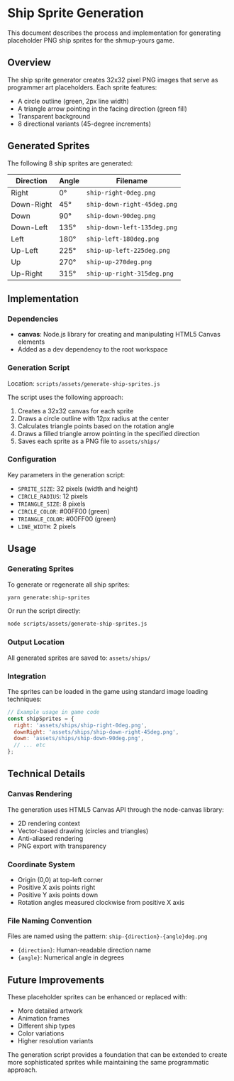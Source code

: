 # Ship Sprite Generation

This document describes the process and implementation for generating placeholder PNG ship sprites for the shmup-yours game.

## Overview

The ship sprite generator creates 32x32 pixel PNG images that serve as programmer art placeholders. Each sprite features:
- A circle outline (green, 2px line width)
- A triangle arrow pointing in the facing direction (green fill)
- Transparent background
- 8 directional variants (45-degree increments)

## Generated Sprites

The following 8 ship sprites are generated:

| Direction | Angle | Filename |
|-----------|-------|----------|
| Right | 0° | `ship-right-0deg.png` |
| Down-Right | 45° | `ship-down-right-45deg.png` |
| Down | 90° | `ship-down-90deg.png` |
| Down-Left | 135° | `ship-down-left-135deg.png` |
| Left | 180° | `ship-left-180deg.png` |
| Up-Left | 225° | `ship-up-left-225deg.png` |
| Up | 270° | `ship-up-270deg.png` |
| Up-Right | 315° | `ship-up-right-315deg.png` |

## Implementation

### Dependencies

- **canvas**: Node.js library for creating and manipulating HTML5 Canvas elements
- Added as a dev dependency to the root workspace

### Generation Script

Location: `scripts/assets/generate-ship-sprites.js`

The script uses the following approach:
1. Creates a 32x32 canvas for each sprite
2. Draws a circle outline with 12px radius at the center
3. Calculates triangle points based on the rotation angle
4. Draws a filled triangle arrow pointing in the specified direction
5. Saves each sprite as a PNG file to `assets/ships/`

### Configuration

Key parameters in the generation script:
- `SPRITE_SIZE`: 32 pixels (width and height)
- `CIRCLE_RADIUS`: 12 pixels
- `TRIANGLE_SIZE`: 8 pixels
- `CIRCLE_COLOR`: #00FF00 (green)
- `TRIANGLE_COLOR`: #00FF00 (green)
- `LINE_WIDTH`: 2 pixels

## Usage

### Generating Sprites

To generate or regenerate all ship sprites:

```bash
yarn generate:ship-sprites
```

Or run the script directly:

```bash
node scripts/assets/generate-ship-sprites.js
```

### Output Location

All generated sprites are saved to: `assets/ships/`

### Integration

The sprites can be loaded in the game using standard image loading techniques:

```javascript
// Example usage in game code
const shipSprites = {
  right: 'assets/ships/ship-right-0deg.png',
  downRight: 'assets/ships/ship-down-right-45deg.png',
  down: 'assets/ships/ship-down-90deg.png',
  // ... etc
};
```

## Technical Details

### Canvas Rendering

The generation uses HTML5 Canvas API through the node-canvas library:
- 2D rendering context
- Vector-based drawing (circles and triangles)
- Anti-aliased rendering
- PNG export with transparency

### Coordinate System

- Origin (0,0) at top-left corner
- Positive X axis points right
- Positive Y axis points down
- Rotation angles measured clockwise from positive X axis

### File Naming Convention

Files are named using the pattern: `ship-{direction}-{angle}deg.png`
- `{direction}`: Human-readable direction name
- `{angle}`: Numerical angle in degrees

## Future Improvements

These placeholder sprites can be enhanced or replaced with:
- More detailed artwork
- Animation frames
- Different ship types
- Color variations
- Higher resolution variants

The generation script provides a foundation that can be extended to create more sophisticated sprites while maintaining the same programmatic approach.